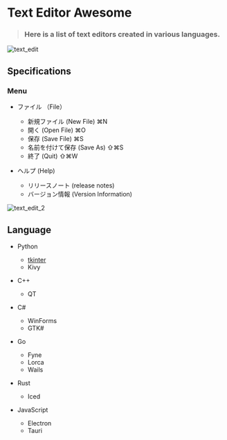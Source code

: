 # Text Editor Awesome

> ### Here is a list of text editors created in various languages.

![text_edit](https://user-images.githubusercontent.com/1584153/156918565-544b1e12-2125-458f-a97d-68ed65d7c968.png)

## Specifications

### Menu

- ファイル （File）
  - 新規ファイル (New File) ⌘N
  - 開く (Open File) ⌘O
  - 保存 (Save File) ⌘S
  - 名前を付けて保存 (Save As) ⇧⌘S
  - 終了 (Quit) ⇧⌘W

- ヘルプ (Help)
  - リリースノート (release notes)
  - バージョン情報 (Version Information)

![text_edit_2](https://user-images.githubusercontent.com/1584153/156918737-94307fa0-a371-4f03-bc67-d0ff4bb40891.png)


## Language

- Python
  - [tkinter](https://github.com/webcyou-org/text-editor-awesome/tree/master/python/tkinter)
  - Kivy
  
- C++
  - QT

- C#
  - WinForms
  - GTK# 

- Go
  - Fyne
  - Lorca
  - Wails 

- Rust
  - Iced  

- JavaScript
  - Electron
  - Tauri

